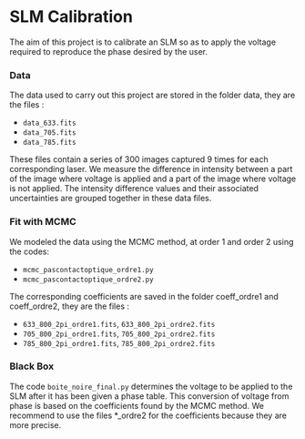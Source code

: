# SLM Calibration

The aim of this project is to calibrate an SLM so as to apply the voltage required to reproduce the phase desired by the user.

### Data

The data used to carry out this project are stored in the folder data, they are the files :
- `data_633.fits`
- `data_705.fits`
- `data_785.fits`

These files contain a series of 300 images captured 9 times for each corresponding laser. We measure the difference in intensity between a part of the image where voltage is applied and a part of the image where voltage is not applied. The intensity difference values and their associated uncertainties are grouped together in these data files.

### Fit with MCMC

We modeled the data using the MCMC method, at order 1 and order 2 using the codes:
- `mcmc_pascontactoptique_ordre1.py`
- `mcmc_pascontactoptique_ordre2.py`

The corresponding coefficients are saved in the folder coeff_ordre1 and coeff_ordre2, they are the files :
- `633_800_2pi_ordre1.fits`, `633_800_2pi_ordre2.fits`
- `705_800_2pi_ordre1.fits`, `705_800_2pi_ordre2.fits`
- `785_800_2pi_ordre1.fits`, `785_800_2pi_ordre2.fits`

### Black Box
The code `boite_noire_final.py` determines the voltage to be applied to the SLM after it has been given a phase table. This conversion of voltage from phase is based on the coefficients found by the MCMC method. We recommend to use the files *_ordre2 for the coefficients because they are more precise.



